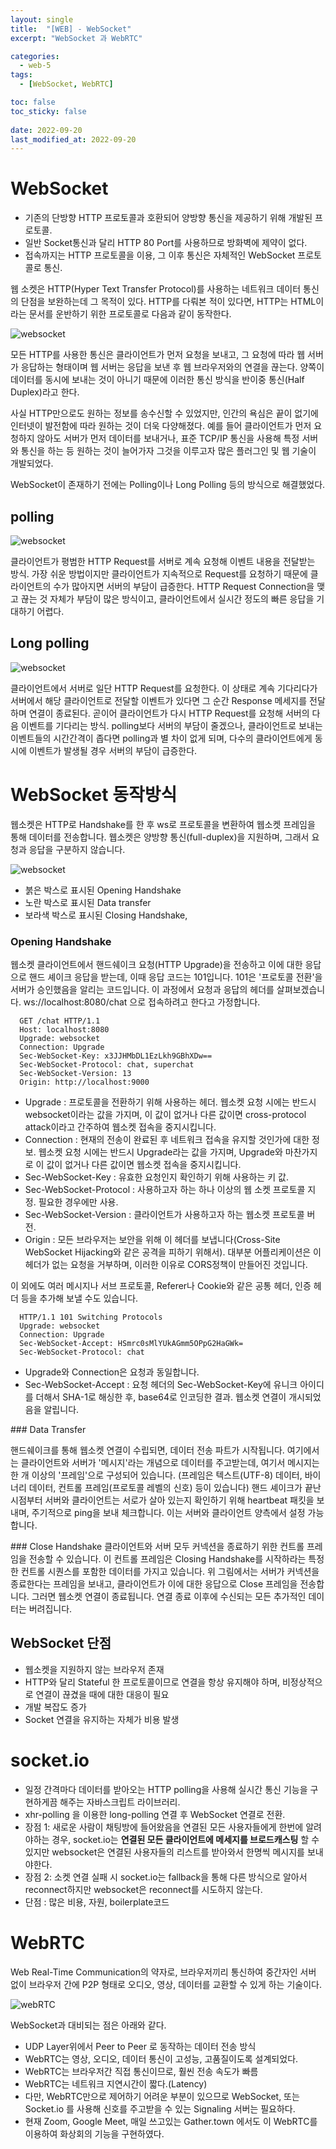```yaml
---
layout: single
title:  "[WEB] - WebSocket"
excerpt: "WebSocket 과 WebRTC"

categories:
  - web-5
tags:
  - [WebSocket, WebRTC]

toc: false
toc_sticky: false
 
date: 2022-09-20
last_modified_at: 2022-09-20
---
```


# WebSocket
- 기존의 단방향 HTTP 프로토콜과 호환되어 양방향 통신을 제공하기 위해 개발된 프로토콜.
- 일반 Socket통신과 달리 HTTP 80 Port를 사용하므로 방화벽에 제약이 없다.
- 접속까지는 HTTP 프로토콜을 이용, 그 이후 통신은 자체적인 WebSocket 프로토콜로 통신.

웹 소켓은 HTTP(Hyper Text Transfer Protocol)를 사용하는 네트워크 데이터 통신의 단점을 보완하는데 그 목적이 있다. HTTP를 다뤄본 적이 있다면, HTTP는 HTML이라는 문서를 운반하기 위한 프로토콜로 다음과 같이 동작한다.

![websocket](./../../images/sr_web/websocket_1.png)

모든 HTTP를 사용한 통신은 클라이언트가 먼저 요청을 보내고, 그 요청에 따라 웹 서버가 응답하는 형태이며 웹 서버는 응답을 보낸 후 웹 브라우저와의 연결을 끊는다. 양쪽이 데이터를 동시에 보내는 것이 아니기 때문에 이러한 통신 방식을 반이중 통신(Half Duplex)라고 한다.

사실 HTTP만으로도 원하는 정보를 송수신할 수 있었지만, 인간의 욕심은 끝이 없기에 인터넷이 발전함에 따라 원하는 것이 더욱 다양해졌다. 예를 들어 클라이언트가 먼저 요청하지 않아도 서버가 먼저 데이터를 보내거나, 표준 TCP/IP 통신을 사용해 특정 서버와 통신을 하는 등 원하는 것이 늘어가자 그것을 이루고자 많은 플러그인 및 웹 기술이 개발되었다.

WebSocket이 존재하기 전에는 Polling이나 Long Polling 등의 방식으로 해결했었다.

## polling

![websocket](./../../images/sr_web/websocket_2.gif) 

클라이언트가 평범한 HTTP Request를 서버로 계속 요청해 이벤트 내용을 전달받는 방식. 가장 쉬운 방법이지만 클라이언트가 지속적으로 Request를 요청하기 때문에 클라이언트의 수가 많아지면 서버의 부담이 급증한다. HTTP Request Connection을 맺고 끊는 것 자체가 부담이 많은 방식이고, 클라이언트에서 실시간 정도의 빠른 응답을 기대하기 어렵다.

## Long polling

![websocket](./../../images/sr_web/websocket_3.gif) 

클라이언트에서 서버로 일단 HTTP Request를 요청한다. 이 상태로 계속 기다리다가 서버에서 해당 클라이언트로 전달할 이벤트가 있다면 그 순간 Response 메세지를 전달하며 연결이 종료된다. 곧이어 클라이언트가 다시 HTTP Request를 요청해 서버의 다음 이벤트를 기다리는 방식. polling보다 서버의 부담이 줄겠으나, 클라이언트로 보내는 이벤트들의 시간간격이 좁다면 polling과 별 차이 없게 되며, 다수의 클라이언트에게 동시에 이벤트가 발생될 경우 서버의 부담이 급증한다.

# WebSocket 동작방식
웹소켓은 HTTP로 Handshake를 한 후 ws로 프로토콜을 변환하여 웹소켓 프레임을 통해 데이터를 전송합니다. 웹소켓은 양방향 통신(full-duplex)을 지원하며, 그래서 요청과 응답을 구분하지 않습니다.

![websocket](./../../images/sr_web/websocket_4.png)

- 붉은 박스로 표시된 Opening Handshake
- 노란 박스로 표시된 Data transfer
- 보라색 박스로 표시된 Closing Handshake, 
 
### Opening Handshake
웹소켓 클라이언트에서 핸드쉐이크 요청(HTTP Upgrade)을 전송하고 이에 대한 응답으로 핸드 셰이크 응답을 받는데, 이때 응답 코드는 101입니다. 101은 '프로토콜 전환'을 서버가 승인했음을 알리는 코드입니다.
이 과정에서 요청과 응답의 헤더를 살펴보겠습니다. ws://localhost:8080/chat 으로 접속하려고 한다고 가정합니다.
 
  ```
    GET /chat HTTP/1.1
    Host: localhost:8080
    Upgrade: websocket
    Connection: Upgrade
    Sec-WebSocket-Key: x3JJHMbDL1EzLkh9GBhXDw==
    Sec-WebSocket-Protocol: chat, superchat
    Sec-WebSocket-Version: 13
    Origin: http://localhost:9000
  ```

- Upgrade : 프로토콜을 전환하기 위해 사용하는 헤더. 웹소켓 요청 시에는 반드시 websocket이라는 값을 가지며, 이 값이 없거나 다른 값이면 cross-protocol attack이라고 간주하여 웹소켓 접속을 중지시킵니다.  
- Connection : 현재의 전송이 완료된 후 네트워크 접속을 유지할 것인가에 대한 정보. 웹소켓 요청 시에는 반드시 Upgrade라는 값을 가지며, Upgrade와 마찬가지로 이 값이 없거나 다른 값이면 웹소켓 접속을 중지시킵니다. 
- Sec-WebSocket-Key : 유효한 요청인지 확인하기 위해 사용하는 키 값.  
- Sec-WebSocket-Protocol : 사용하고자 하는 하나 이상의 웹 소켓 프로토콜 지정. 필요한 경우에만 사용.
- Sec-WebSocket-Version : 클라이언트가 사용하고자 하는 웹소켓 프로토콜 버전.
- Origin : 모든 브라우저는 보안을 위해 이 헤더를 보냅니다(Cross-Site WebSocket Hijacking와 같은 공격을 피하기 위해서). 대부분 어플리케이션은 이 헤더가 없는 요청을 거부하며, 이러한 이유로 CORS정책이 만들어진 것입니다. 

이 외에도 여러 메시지나 서브 프로토콜, Referer나 Cookie와 같은 공통 헤더, 인증 헤더 등을 추가해 보낼 수도 있습니다. 
 
  ```
    HTTP/1.1 101 Switching Protocols
    Upgrade: websocket
    Connection: Upgrade
    Sec-WebSocket-Accept: HSmrc0sMlYUkAGmm5OPpG2HaGWk=
    Sec-WebSocket-Protocol: chat
  ```

- Upgrade와 Connection은 요청과 동일합니다. 
- Sec-WebSocket-Accept : 요청 헤더의 Sec-WebSocket-Key에 유니크 아이디를 더해서 SHA-1로 해싱한 후, base64로 인코딩한 결과. 웹소켓 연결이 개시되었음을 알립니다. 

### Data Transfer

핸드쉐이크를 통해 웹소켓 연결이 수립되면, 데이터 전송 파트가 시작됩니다. 여기에서는 클라이언트와 서버가 '메시지'라는 개념으로 데이터를 주고받는데, 여기서 메시지는 한 개 이상의 '프레임'으로 구성되어 있습니다. (프레임은 텍스트(UTF-8) 데이터, 바이너리 데이터, 컨트롤 프레임(프로토콜 레벨의 신호) 등이 있습니다)
핸드 셰이크가 끝난 시점부터 서버와 클라이언트는 서로가 살아 있는지 확인하기 위해 heartbeat 패킷을 보내며, 주기적으로 ping을 보내 체크합니다. 이는 서버와 클라이언트 양측에서 설정 가능합니다. 

### Close Handshake
클라이언트와 서버 모두 커넥션을 종료하기 위한 컨트롤 프레임을 전송할 수 있습니다. 이 컨트롤 프레임은 Closing Handshake를 시작하라는 특정한 컨트롤 시퀀스를 포함한 데이터를 가지고 있습니다. 위 그림에서는 서버가 커넥션을 종료한다는 프레임을 보내고, 클라이언트가 이에 대한 응답으로 Close 프레임을 전송합니다. 그러면 웹소켓 연결이 종료됩니다. 연결 종료 이후에 수신되는 모든 추가적인 데이터는 버려집니다. 

## WebSocket 단점
- 웹소켓을 지원하지 않는 브라우저 존재
- HTTP와 달리 Stateful 한 프로토콜이므로 연결을 항상 유지해야 하며, 비정상적으로 연결이 끊겼을 때에 대한 대응이 필요
- 개발 복잡도 증가
- Socket 연결을 유지하는 자체가 비용 발생

# socket.io
-  일정 간격마다 데이터를 받아오는 HTTP polling을 사용해 실시간 통신 기능을 구현하게끔 해주는 자바스크립트 라이브러리.
- xhr-polling 을 이용한 long-polling 연결 후 WebSocket 연결로 전환.
- 장점 1: 새로운 사람이 채팅방에 들어왔음을 연결된 모든 사용자들에게 한번에 알려야하는 경우, socket.io는 **연결된 모든 클라이언트에 메세지를 브로드캐스팅** 할 수 있지만 websocket은 연결된 사용자들의 리스트를 받아와서 한명씩 메시지를 보내야한다.
- 장점 2: 소켓 연결 실패 시 socket.io는 fallback을 통해 다른 방식으로 알아서 reconnect하지만 websocket은 reconnect를 시도하지 않는다.
- 단점 : 많은 비용, 자원, boilerplate코드

# WebRTC
Web Real-Time Communication의 약자로, 브라우저끼리 통신하여 중간자인 서버 없이 브라우저 간에 P2P 형태로 오디오, 영상, 데이터를 교환할 수 있게 하는 기술이다.

![webRTC](./../../images/sr_web/webrtc.jfif)

WebSocket과 대비되는 점은 아래와 같다.
- UDP Layer위에서 Peer to Peer 로 동작하는 데이터 전송 방식
- WebRTC는 영상, 오디오, 데이터 통신이 고성능, 고품질이도록 설계되었다.
- WebRTC는 브라우저간 직접 통신이므로, 훨씬 전송 속도가 빠름
- WebRTC는 네트워크 지연시간이 짧다.(Latency)
- 다만, WebRTC만으로 제어하기 어려운 부분이 있으므로 WebSocket, 또는 Socket.io 를 사용해 신호를 주고받을 수 있는 Signaling 서버는 필요하다.
- 현재 Zoom, Google Meet, 매일 쓰고있는 Gather.town 에서도 이 WebRTC를 이용하여 화상회의 기능을 구현하였다.